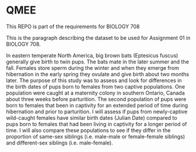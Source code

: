 # QMEE
This REPO is part of the requirements for BIOLOGY 708

This is the paragraph describing the dataset to be used for Assignment 01 in BIOLOGY 708.

In eastern temperate North America, big brown bats (Eptesicus fuscus) generally give birth to twin pups. The bats mate in the later summer and the fall. Females store sperm during the winter and when they emerge from hibernation in the early spring they ovulate and give birth about two months later. The purpose of this study was to assess and look for differences in the birth dates of pups born to females from two captive populations. One population were caught at a maternity colony in southern Ontario, Canada about three weeks before parturition. The second population of pups were born to females that been in captivity for an extended period of time during hibernation and prior to parturition. I will assess if pups from newly-captive wild-caught females have similar birth dates (Julian Date) compared to pups born to females that had been living in captivity for a longer period of time. I will also compare these populations to see if they differ in the proportion of same-sex siblings (i.e. male-male or female-female siblings) and different-sex siblings (i.e. male-female). 

